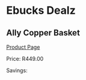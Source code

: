
# Ebucks Dealz
## Ally Copper Basket
[Product Page](https://www.ebucks.com/web/shop/productSelected.do?prodId=1144870024&catId=1130195724)

Price: R449.00

Savings: 


	